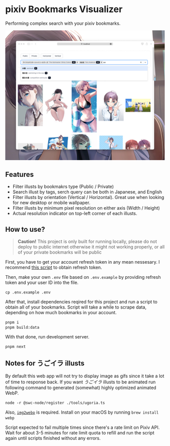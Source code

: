 pixiv Bookmarks Visualizer
===

Performing complex search with your pixiv bookmarks.

![](./img/screenshot.jpg)

Features
---

- Filter illusts by bookmakrs type (Public / Private)
- Search illust by tags, serch query can be both in Japanese, and English
- Filter illusts by orientation (Vertical / Horizontal). Great use when looking for new desktop or mobile wallpaper.
- Filter illusts by minimum pixel resolution on either axis (Width / Height)
- Actual resolution indicator on top-left corner of each illusts.

How to use?
---

> **Caution!** This project is only built for running locally, please do not deploy to public internet otherwise it might not working properly, or all of your private bookmarks will be public

First, you have to get your account refresh token in any mean nessesary. I recommend [this script](https://github.com/eggplants/get-pixivpy-token) to obtain refresh token.

Then, make your own `.env` file based on `.env.example` by providing refresh token and your user ID into the file.

```
cp .env.example .env
```

After that, install dependencies reqired for this project and run a script to obtain all of your bookmarks. Script will take a while to scrape data, depending on how much bookmarks in your account.

```
pnpm i
pnpm build:data
```

With that done, run development server.

```
pnpm next
```

Notes for うごイラ illusts
---

By default this web app will not try to display image as gifs since it take a lot of time to response back. If you want *うごイラ* illusts to be animated run following command to generated (somewhat) highly optimized animated WebP.

```
node -r @swc-node/register ./tools/ugoria.ts
```

Also, [`img2webp`](https://developers.google.com/speed/webp/docs/img2webp) is required. Install on your macOS by running `brew install webp`

Script expected to fail multiple times since there's a rate limit on Pixiv API. Wait for about 3-5 minutes for rate limit quota to refill and run the script again until scripts finished without any errors.
